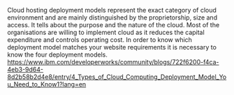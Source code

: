 Cloud hosting deployment models represent the exact category of cloud environment and are mainly distinguished by the proprietorship, size and access. It tells about the purpose and the nature of the cloud. Most of the organisations are willing to implement cloud as it reduces the capital expenditure and controls operating cost. In order to know which deployment model matches your website requirements it is necessary to know the four deployment models.
https://www.ibm.com/developerworks/community/blogs/722f6200-f4ca-4eb3-9d64-8d2b58b2d4e8/entry/4_Types_of_Cloud_Computing_Deployment_Model_You_Need_to_Know1?lang=en
